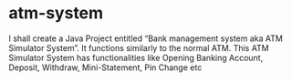 # atm-system
I shall create a Java Project entitled “Bank management system aka ATM Simulator System”. It functions similarly to the normal ATM. This ATM Simulator System has functionalities like Opening Banking Account, Deposit, Withdraw, Mini-Statement, Pin Change etc
